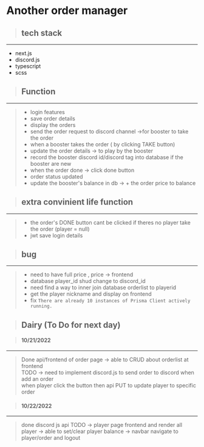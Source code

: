 # Another order manager

> ## tech stack

---

- next.js
- discord.js
- typescript
- scss

> ## Function

---

> - login features
> - save order details
> - display the orders
> - send the order request to discord channel ->for booster to take the order
> - when a booster takes the order ( by clicking TAKE button)
> - update the order details -> to play by the booster
> - record the booster discord id/discord tag into database if the booster are new
> - when the order done -> click done button
> - order status updated
> - update the booster's balance in db -> + the order price to balance

> ## extra convinient life function

---

> - the order's DONE button cant be clicked if theres no player take the order (player = null)
> - jwt save login details

> ## bug

---

> - need to have full price , price -> frontend
> - database player_id shud change to discord_id
> - need find a way to inner join database orderlist to playerid
> - get the player nickname and display on frontend
> - fix `There are already 10 instances of Prisma Client actively running.`

> ## Dairy (To Do for next day)

> #### 10/21/2022

---

> Done api/frontend of order page -> able to CRUD about orderlist at frontend  
> TODO -> need to implement discord.js to send order to discord when add an order  
> when player click the button then api PUT to update player to specific order

> #### 10/22/2022

---

> done discord js api
> TODO -> player page frontend
> and render all player -> able to set/clear player balance
> -> navbar
> navigate to player/order and logout
